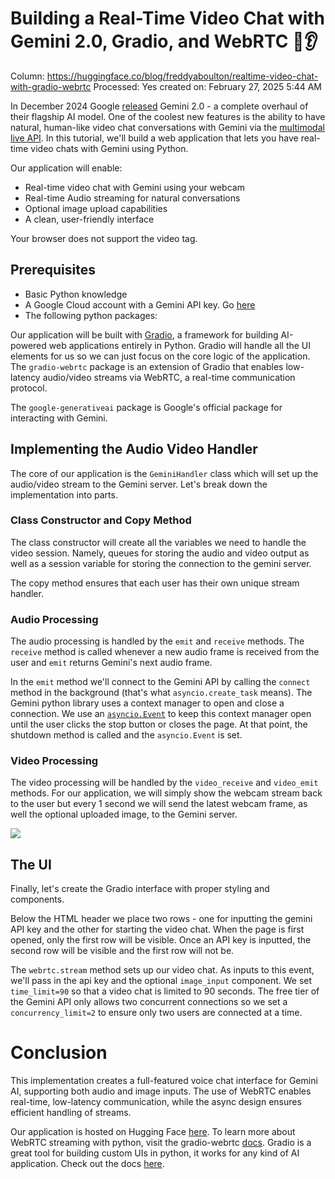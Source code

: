 # Building a Real-Time Video Chat with Gemini 2.0, Gradio, and WebRTC 👀👂

Column: https://huggingface.co/blog/freddyaboulton/realtime-video-chat-with-gradio-webrtc
Processed: Yes
created on: February 27, 2025 5:44 AM

In December 2024 Google [released](https://medium.com/r/?url=https%3A%2F%2Fblog.google%2Fproducts%2Fgemini%2Fgoogle-gemini-ai-collection-2024%2F) Gemini 2.0 - a complete overhaul of their flagship AI model. One of the coolest new features is the ability to have natural, human-like video chat conversations with Gemini via the [multimodal live API](https://ai.google.dev/api/multimodal-live). In this tutorial, we'll build a web application that lets you have real-time video chats with Gemini using Python.

Our application will enable:

- Real-time video chat with Gemini using your webcam
- Real-time Audio streaming for natural conversations
- Optional image upload capabilities
- A clean, user-friendly interface

 Your browser does not support the video tag.

## Prerequisites

- Basic Python knowledge
- A Google Cloud account with a Gemini API key. Go [here](https://support.google.com/googleapi/answer/6158862?hl=en)
- The following python packages:

Our application will be built with [Gradio](https://www.gradio.app/), a framework for building AI-powered web applications entirely in Python. Gradio will handle all the UI elements for us so we can just focus on the core logic of the application. The `gradio-webrtc` package is an extension of Gradio that enables low-latency audio/video streams via WebRTC, a real-time communication protocol.

The `google-generativeai` package is Google's official package for interacting with Gemini.

## Implementing the Audio Video Handler

The core of our application is the `GeminiHandler` class which will set up the audio/video stream to the Gemini server. Let's break down the implementation into parts.

### Class Constructor and Copy Method

The class constructor will create all the variables we need to handle the video session. Namely, queues for storing the audio and video output as well as a session variable for storing the connection to the gemini server.

The copy method ensures that each user has their own unique stream handler.

### Audio Processing

The audio processing is handled by the `emit` and `receive` methods. The `receive` method is called whenever a new audio frame is received from the user and `emit` returns Gemini's next audio frame.

In the `emit` method we'll connect to the Gemini API by calling the `connect` method in the background (that's what `asyncio.create_task` means). The Gemini python library uses a context manager to open and close a connection. We use an [`asyncio.Event`](https://docs.python.org/3/library/asyncio-sync.html#asyncio.Event) to keep this context manager open until the user clicks the stop button or closes the page. At that point, the shutdown method is called and the `asyncio.Event` is set.

### Video Processing

The video processing will be handled by the `video_receive` and `video_emit` methods. For our application, we will simply show the webcam stream back to the user but every 1 second we will send the latest webcam frame, as well the optional uploaded image, to the Gemini server.

![](https://cdn-uploads.huggingface.co/production/uploads/626a9bfa03e2e2796f24ca11/ZsZcajGb4LXLAGicq2Y07.png)

## The UI

Finally, let's create the Gradio interface with proper styling and components.

Below the HTML header we place two rows - one for inputting the gemini API key and the other for starting the video chat. When the page is first opened, only the first row will be visible. Once an API key is inputted, the second row will be visible and the first row will not be.

The `webrtc.stream` method sets up our video chat. As inputs to this event, we'll pass in the api key and the optional `image_input` component. We set `time_limit=90` so that a video chat is limited to 90 seconds. The free tier of the Gemini API only allows two concurrent connections so we set a `concurrency_limit=2` to ensure only two users are connected at a time.

# Conclusion

This implementation creates a full-featured voice chat interface for Gemini AI, supporting both audio and image inputs. The use of WebRTC enables real-time, low-latency communication, while the async design ensures efficient handling of streams.

Our application is hosted on Hugging Face [here](https://huggingface.co/spaces/freddyaboulton/gemini-audio-video-chat). To learn more about WebRTC streaming with python, visit the gradio-webrtc [docs](https://freddyaboulton.github.io/gradio-webrtc/). Gradio is a great tool for building custom UIs in python, it works for any kind of AI application. Check out the docs [here](https://www.gradio.app/).